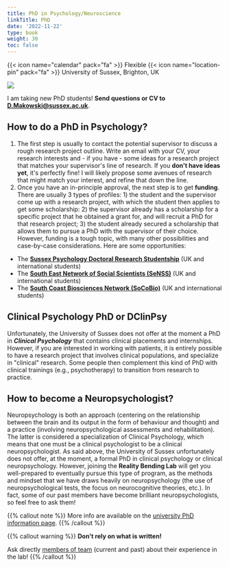 ```yaml
---
title: PhD in Psychology/Neuroscience
linkTitle: PhD
date: '2022-11-22'
type: book
weight: 30
toc: false
---
```


{{< icon name="calendar" pack="fa" >}} Flexible
{{< icon name="location-pin" pack="fa" >}} University of Sussex, Brighton, UK

![](doctorate.jpg)


I am taking new PhD students! **Send questions or CV to D.Makowski@sussex.ac.uk**.

## How to do a PhD in Psychology?

1. The first step is usually to contact the potential supervisor to discuss a rough research project outline. Write an email with your CV, your research interests and - if you have - some ideas for a research project that matches your supervisor's line of research. If you **don't have ideas yet**, it's perfectly fine! I will likely propose some avenues of research that might match your interest, and refine that down the line.
2. Once you have an in-principle approval, the next step is to get **funding**. There are usually 3 types of profiles: 1) the student and the supervisor come up with a research project, with which the student then applies to get some scholarship: 2) the supervisor already has a scholarship for a specific project that he obtained a grant for, and will recruit a PhD for that research project; 3) the student already secured a scholarship that allows them to pursue a PhD with the supervisor of their choice. However, funding is a tough topic, with many other possibilities and case-by-case considerations. Here are some opportunities:
- The [**Sussex Psychology Doctoral Research Studentship**](https://archive.sussex.ac.uk/study/scholarships/1525-Psychology-Doctoral-Research-Studentship-UK-and-International) (UK and international students)
- The [**South East Network of Social Scientists (SeNSS)**](https://senss-dtp.ac.uk/apply) (UK and international students)
- The [**South Coast Biosciences Network (SoCoBio)**](https://southcoastdtp.ac.uk/funding/) (UK and international students)


## Clinical Psychology PhD or DClinPsy

Unfortunately, the University of Sussex does not offer at the moment a PhD in ***Clinical Psychology*** that contains clinical placements and internships. However, if you are interested in working with patients, it is entirely possible to have a research project that involves clinical populations, and specialize in "clinical" research. Some people then complement this kind of PhD with clinical trainings (e.g., psychotherapy) to transition from research to practice.

## How to become a Neuropsychologist?

Neuropsychology is both an approach (centering on the relationship between the brain and its output in the form of behaviour and thought) and a practice (involving neuropsychological assessments and rehabilitation). The latter is considered a specialization of Clinical Psychology, which means that one must be a clinical psychologist to be a clinical neuropsychologist. As said above, the University of Sussex unfortunately does not offer, at the moment, a formal PhD in clinical psychology or clinical neuropsychology. However, joining the **Reality Bending Lab** will get you well-prepared to eventually pursue this type of program, as the methods and mindset that we have draws heavily on neuropsychology (the use of neuropsychological tests, the focus on neurocognitive theories, etc.). In fact, some of our past members have become brilliant neuropsychologists, so feel free to ask them!


{{% callout note %}}
More info are available on the [university PhD information page](https://www.sussex.ac.uk/schools/psychology/study/phd).
{{% /callout %}}

{{% callout warning %}}
**Don't rely on what is written!**

Ask directly [members of team](/people/) (current and past) about their experience in the lab!
{{% /callout %}}